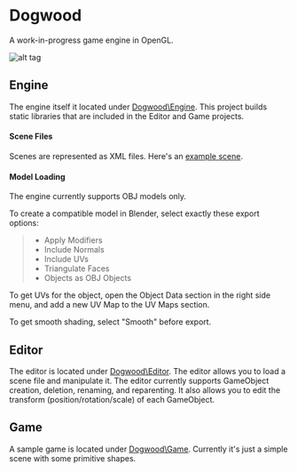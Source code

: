 # Dogwood

A work-in-progress game engine in OpenGL.

![alt tag](https://lh3.googleusercontent.com/pQ_lW_9z3a-8k1aSF0ot7yEhMIX4b8UVhA3A7eHZjUI=w1616-h874-no)

## Engine

The engine itself it located under [Dogwood\Engine](../master/Engine). This project builds static libraries that are included in the Editor and Game projects.

#### Scene Files
Scenes are represented as XML files. Here's an [example scene](../master/Game/Assets/Scenes/Scene0.xml).

#### Model Loading
The engine currently supports OBJ models only.

To create a compatible model in Blender, select exactly these export options:
> * Apply Modifiers
> * Include Normals
> * Include UVs
> * Triangulate Faces
> * Objects as OBJ Objects

To get UVs for the object, open the Object Data section in the right side menu, and add a new UV Map to the UV Maps section.

To get smooth shading, select "Smooth" before export.


## Editor

The editor is located under [Dogwood\Editor](../master/Editor). The editor allows you to load a scene file and manipulate it. The editor currently supports GameObject creation, deletion, renaming, and reparenting. It also allows you to edit the transform (position/rotation/scale) of each GameObject.


## Game

A sample game is located under [Dogwood\Game](../master/Game). Currently it's just a simple scene with some primitive shapes.
